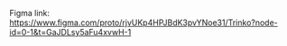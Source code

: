 Figma link: https://www.figma.com/proto/rjvUKp4HPJBdK3pvYNoe31/Trinko?node-id=0-1&t=GaJDLsy5aFu4xvwH-1